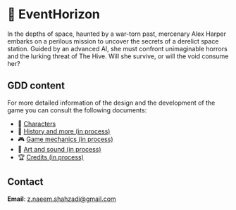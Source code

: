 # :rocket: EventHorizon

In the depths of space, haunted by a war-torn past, mercenary Alex Harper embarks on a perilous mission to uncover the secrets of a derelict space station. Guided by an advanced AI, she must confront unimaginable horrors and the lurking threat of The Hive. Will she survive, or will the void consume her?

## GDD content

For more detailed information of the design and the development of the game you can consult the following documents:

- :bust_in_silhouette: [Characters](GDD/characters.md)
- :book: [History and more (in process)]()
- :video_game: [Game mechanics (in process)]()
- :art: [Art and sound (in process)]()
- :trophy: [Credits (in process)]()

## Contact

**Email**: [z.naeem.shahzadi@gmail.com](z.naeem.shahzadi@gmail.com)
